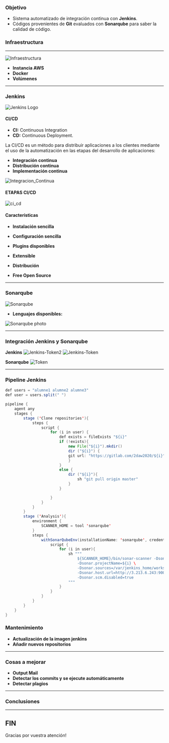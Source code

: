 ### Objetivo

- Sistema automatizado de integración continua con **Jenkins**.
- Códigos provenientes de **Git** evaluados con **Sonarqube** para saber la calidad de código.

### Infraestructura
---
![Infraestructura](../img/system_photo.png)

- **Instancia AWS**
- **Docker**
- **Volúmenes**

---



### Jenkins

![Jenkins Logo](../img/Jenkins.png)

#### CI/CD

- **CI:** Continuous Integration
- **CD:** Continuous Deployment.


La CI/CD es un método para distribuir aplicaciones a los clientes mediante el uso de la automatización en las etapas del desarrollo de aplicaciones:

- **Integración continua**
- **Distribución continua**
- **Implementación continua**

![Integracion_Continua](../img/integracion_continua.png)

#### ETAPAS CI/CD
![ci_cd](../img/ci_cd.png)

#### Caracteristicas
* **Instalación sencilla**

* **Configuración sencilla**

* **Plugins disponibles**

* **Extensible**

* **Distribución**

* **Free Open Source**


---

### Sonarqube

![Sonarqube](../img/sonarqube-logo.png)

- **Lenguajes disponibles:**

![Sonarqube photo](../img/lenguajes_sonarqube.jpg)

---

### Integración Jenkins y Sonarqube

**Jenkins**
![Jenkins-Token2](../img/ConfigJenkins/Jenkins-SonarToken2.png)
![Jenkins-Token](../img/ConfigJenkins/Jenkins-SonarToken.png)

**Sonarqube**
![Token](../img/ConfigSonarqube/SonarqubeToken.png)

---

### Pipeline Jenkins

```java
def users = "alumne1 alumne2 alumne3"
def user = users.split(" ")

pipeline {
    agent any
    stages {
        stage ('Clone repositories'){
            steps {
                script {
                    for (i in user) {
                        def exists = fileExists "${i}"
                        if (!exists){
                            new File("${i}").mkdir()
                            dir ("${i}") {
                            git url: "https://gitlab.com/2daw2020/${i}", poll: false
                            }
                        }
                        else {
                            dir ("${i}"){
                                sh "git pull origin master"
                            }
                        }

                    }
                }
            }
        }
        stage ('Analysis'){
            environment {
                SCANNER_HOME = tool 'sonarqube'
            }
            steps {
                withSonarQubeEnv(installationName: 'sonarqube', credentialsId: 'sonarqube-token'){
                    script {
                        for (i in user){
                            sh """
                                ${SCANNER_HOME}/bin/sonar-scanner -Dsonar.projectKey=${i} \
                                -Dsonar.projectName=${i} \
                                -Dsonar.sources=/var/jenkins_home/workspace/daw/${i} \
                                -Dsonar.host.url=http://3.213.6.243:9000  \
                                -Dsonar.scm.disabled=true
                            """                    
                        }
                    }                        
                }
            }
        }
    }
}
```


### Mantenimiento
- **Actualización de la imagen jenkins**
- **Añadir nuevos repositorios**

---

### Cosas a mejorar
- **Output Mail**
- **Detectar los commits y se ejecute automáticamente**
- **Detectar plagios**

---

### Conclusiones

---

## FIN

Gracias por vuestra atención!